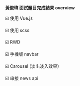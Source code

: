 **黃俊瑋 面試題目完成結果 overview**

:ballot_box_with_check: 使用 Vue.js

:ballot_box_with_check: 使用 scss

:ballot_box_with_check: RWD

:ballot_box_with_check: 手機版 navbar

:ballot_box_with_check: Carousel (淡出淡入效果）

:ballot_box_with_check: 串接 news api
